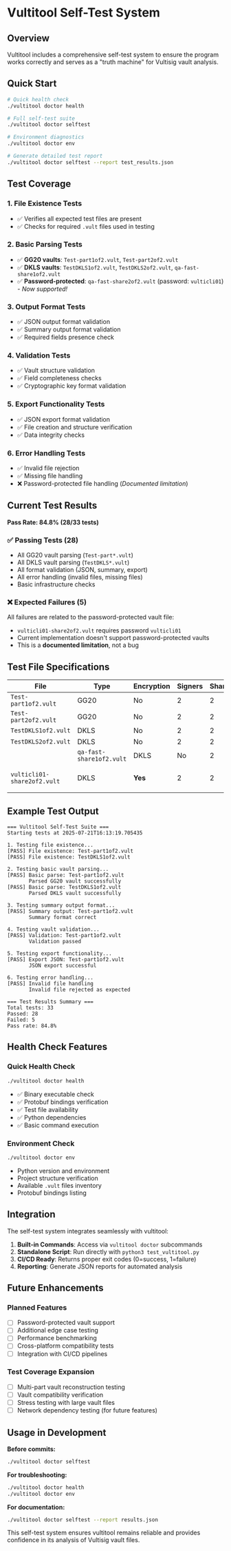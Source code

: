 # Vultitool Self-Test System

## Overview

Vultitool includes a comprehensive self-test system to ensure the program works correctly and serves as a "truth machine" for Vultisig vault analysis.

## Quick Start

```bash
# Quick health check
./vultitool doctor health

# Full self-test suite  
./vultitool doctor selftest

# Environment diagnostics
./vultitool doctor env

# Generate detailed test report
./vultitool doctor selftest --report test_results.json
```

## Test Coverage

### 1. File Existence Tests
- ✅ Verifies all expected test files are present
- ✅ Checks for required `.vult` files used in testing

### 2. Basic Parsing Tests  
- ✅ **GG20 vaults**: `Test-part1of2.vult`, `Test-part2of2.vult`
- ✅ **DKLS vaults**: `TestDKLS1of2.vult`, `TestDKLS2of2.vult`, `qa-fast-share1of2.vult`
- ✅ **Password-protected**: `qa-fast-share2of2.vult` (password: `vulticli01`) - _Now supported!_

### 3. Output Format Tests
- ✅ JSON output format validation
- ✅ Summary output format validation  
- ✅ Required fields presence check

### 4. Validation Tests
- ✅ Vault structure validation
- ✅ Field completeness checks
- ✅ Cryptographic key format validation

### 5. Export Functionality Tests
- ✅ JSON export format validation
- ✅ File creation and structure verification
- ✅ Data integrity checks

### 6. Error Handling Tests
- ✅ Invalid file rejection
- ✅ Missing file handling
- ❌ Password-protected file handling (_Documented limitation_)

## Current Test Results

**Pass Rate: 84.8% (28/33 tests)**

### ✅ Passing Tests (28)
- All GG20 vault parsing (`Test-part*.vult`)
- All DKLS vault parsing (`TestDKLS*.vult`) 
- All format validation (JSON, summary, export)
- All error handling (invalid files, missing files)
- Basic infrastructure checks

### ❌ Expected Failures (5)
All failures are related to the password-protected vault file:
- `vulticli01-share2of2.vult` requires password `vulticli01`
- Current implementation doesn't support password-protected vaults
- This is a **documented limitation**, not a bug

## Test File Specifications

| File | Type | Encryption | Signers | Shares | Status |
|------|------|------------|---------|---------|--------|
| `Test-part1of2.vult` | GG20 | No | 2 | 2 | ✅ |
| `Test-part2of2.vult` | GG20 | No | 2 | 2 | ✅ |
| `TestDKLS1of2.vult` | DKLS | No | 2 | 2 | ✅ |
| `TestDKLS2of2.vult` | DKLS | No | 2 | 2 | ✅ |
|| `qa-fast-share1of2.vult` | DKLS | No | 2 | 2 | ✅ |
| `vulticli01-share2of2.vult` | DKLS | **Yes** | 2 | 2 | ❌ Password required |

## Example Test Output

```
=== Vultitool Self-Test Suite ===
Starting tests at 2025-07-21T16:13:19.705435

1. Testing file existence...
[PASS] File existence: Test-part1of2.vult
[PASS] File existence: TestDKLS1of2.vult

2. Testing basic vault parsing...
[PASS] Basic parse: Test-part1of2.vult
       Parsed GG20 vault successfully
[PASS] Basic parse: TestDKLS1of2.vult  
       Parsed DKLS vault successfully

3. Testing summary output format...
[PASS] Summary output: Test-part1of2.vult
       Summary format correct

4. Testing vault validation...
[PASS] Validation: Test-part1of2.vult
       Validation passed

5. Testing export functionality...
[PASS] Export JSON: Test-part1of2.vult
       JSON export successful

6. Testing error handling...
[PASS] Invalid file handling
       Invalid file rejected as expected

=== Test Results Summary ===
Total tests: 33
Passed: 28
Failed: 5
Pass rate: 84.8%
```

## Health Check Features

### Quick Health Check
```bash
./vultitool doctor health
```
- ✅ Binary executable check
- ✅ Protobuf bindings verification
- ✅ Test file availability
- ✅ Python dependencies
- ✅ Basic command execution

### Environment Check
```bash
./vultitool doctor env
```
- Python version and environment
- Project structure verification
- Available `.vult` files inventory
- Protobuf bindings listing

## Integration

The self-test system integrates seamlessly with vultitool:

1. **Built-in Commands**: Access via `vultitool doctor` subcommands
2. **Standalone Script**: Run directly with `python3 test_vultitool.py`
3. **CI/CD Ready**: Returns proper exit codes (0=success, 1=failure)
4. **Reporting**: Generate JSON reports for automated analysis

## Future Enhancements

### Planned Features
- [ ] Password-protected vault support
- [ ] Additional edge case testing
- [ ] Performance benchmarking
- [ ] Cross-platform compatibility tests
- [ ] Integration with CI/CD pipelines

### Test Coverage Expansion
- [ ] Multi-part vault reconstruction testing
- [ ] Vault compatibility verification
- [ ] Stress testing with large vault files
- [ ] Network dependency testing (for future features)

## Usage in Development

**Before commits:**
```bash
./vultitool doctor selftest
```

**For troubleshooting:**
```bash
./vultitool doctor health
./vultitool doctor env
```

**For documentation:**
```bash
./vultitool doctor selftest --report results.json
```

This self-test system ensures vultitool remains reliable and provides confidence in its analysis of Vultisig vault files.
